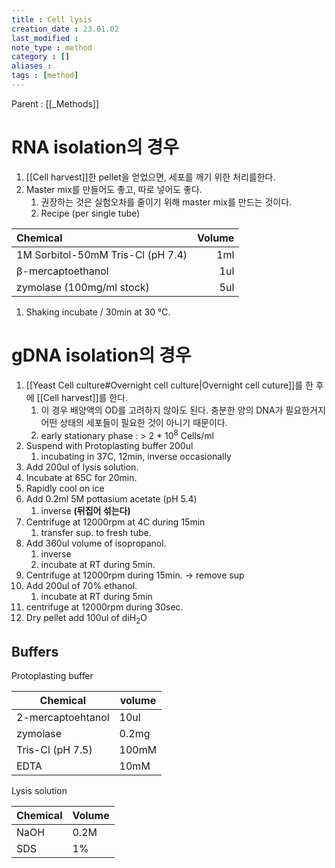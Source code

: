 ```yaml
---
title : Cell lysis
creation_date : 23.01.02
last_modified :
note_type : method
category : []
aliases : 
tags : [method]
---
```


Parent : [[_Methods]]

# RNA isolation의 경우
1. [[Cell harvest]]한 pellet을 얻었으면, 세포를 깨기 위한 처리를한다.
2. Master mix를 만들어도 좋고, 따로 넣어도 좋다.
	1. 권장하는 것은 실험오차를 줄이기 위해 master mix를 만드는 것이다.
	2. Recipe (per single tube)

| Chemical                          | Volume |  
| :--------------------------------- | ------: | 
| 1M Sorbitol-50mM Tris-Cl (pH 7.4) | 1ml    |  
| β-mercaptoethanol                 | 1ul    |
| zymolase (100mg/ml stock)                          | 5ul    | 
1. Shaking incubate / 30min at 30 °C.


# gDNA isolation의 경우
1. [[Yeast Cell culture#Overnight cell culture|Overnight cell cuture]]를 한 후에 [[Cell harvest]]를 한다.
	1. 이 경우 배양액의 OD를 고려하지 않아도 된다. 충분한 양의 DNA가 필요한거지 어떤 상태의 세포들이 필요한 것이 아니기 때문이다.
	2. early stationary phase : > 2 * 10<sup>8</sup> Cells/ml
2. Suspend with Protoplasting buffer 200ul
	1. incubating in 37C, 12min, inverse occasionally 
3. Add 200ul of lysis solution.
4. Incubate at 65C for 20min.
5. Rapidly cool on ice
6. Add 0.2ml 5M pottasium acetate (pH 5.4)
	1. inverse **(뒤집어 섞는다)**
7. Centrifuge at 12000rpm at 4C during 15min
	1. transfer sup. to fresh tube.
8. Add 360ul volume of isopropanol.
	1. inverse
	2. incubate at RT during 5min.
9. Centrifuge at 12000rpm during 15min. → remove sup
10. Add 200ul of 70% ethanol.
	1. incubate at RT during 5min
11. centrifuge at 12000rpm during 30sec.
12. Dry pellet add 100ul of diH<sub>2</sub>O

## Buffers
Protoplasting buffer

| Chemical          | volume |
| ----------------- | ------ |
| 2-mercaptoehtanol | 10ul   |
| zymolase          | 0.2mg  |
| Tris-Cl (pH 7.5)  | 100mM  |
| EDTA         | 10mM       |
Lysis solution

| Chemical | Volume |
| -------- | ------ |
| NaOH     | 0.2M   |
| SDS      | 1%     |

